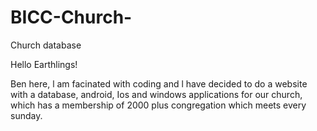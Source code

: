 # BICC-Church-
Church database

Hello Earthlings!

Ben here, l am facinated with coding and l have decided to do a website with a database, android, Ios and windows applications for our church, which has a membership of 2000 plus congregation which meets every sunday.
